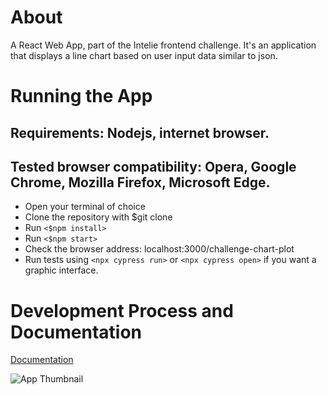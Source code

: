 # About

A React Web App, part of the Intelie frontend challenge. It's an application that displays a line chart based on user input data similar to json.

# Running the App

## Requirements: Nodejs, internet browser.

## Tested browser compatibility: Opera, Google Chrome, Mozilla Firefox, Microsoft Edge.

- Open your terminal of choice
- Clone the repository with $git clone
- Run `<$npm install>`
- Run `<$npm start>`
- Check the browser address: localhost:3000/challenge-chart-plot
- Run tests using `<npx cypress run>` or `<npx cypress open>` if you want a graphic interface.

# Development Process and Documentation

[Documentation](https://docs.google.com/document/d/1Wzf1_pkbF6JB1XYYHdhcVrTJvzR50O2QlcdjnFK5WWI/edit?usp=sharing)

![App Thumbnail](/assets/images/thumb.png)
